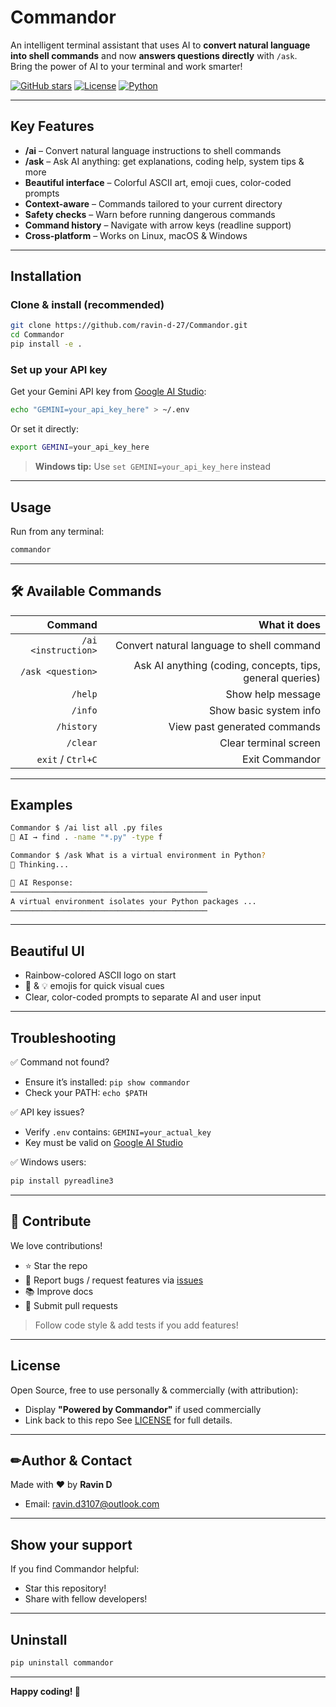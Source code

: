 # Commandor

An intelligent terminal assistant that uses AI to **convert natural language into shell commands** and now **answers questions directly** with `/ask`.  
Bring the power of AI to your terminal and work smarter!

[![GitHub stars](https://img.shields.io/github/stars/ravin-d-27/Commandor?style=social)](https://github.com/ravin-d-27/Commandor/stargazers)
[![License](https://img.shields.io/badge/License-Open%20Source%20with%20Attribution-blue.svg)](LICENSE)
[![Python](https://img.shields.io/badge/Python-3.6%2B-blue.svg)](https://python.org)

---


## Key Features

- **/ai** – Convert natural language instructions to shell commands
- **/ask** – Ask AI anything: get explanations, coding help, system tips & more
- **Beautiful interface** – Colorful ASCII art, emoji cues, color-coded prompts
- **Context-aware** – Commands tailored to your current directory
- **Safety checks** – Warn before running dangerous commands
- **Command history** – Navigate with arrow keys (readline support)
- **Cross-platform** – Works on Linux, macOS & Windows

---

## Installation

### Clone & install (recommended)

```bash
git clone https://github.com/ravin-d-27/Commandor.git
cd Commandor
pip install -e .
````

### Set up your API key

Get your Gemini API key from [Google AI Studio](https://makersuite.google.com/app/apikey):

```bash
echo "GEMINI=your_api_key_here" > ~/.env
```

Or set it directly:

```bash
export GEMINI=your_api_key_here
```

> **Windows tip:** Use `set GEMINI=your_api_key_here` instead

---

## Usage

Run from any terminal:

```bash
commandor
```

---

## 🛠️ Available Commands

|             Command |                                              What it does |
| ------------------: | --------------------------------------------------------: |
| `/ai <instruction>` |                 Convert natural language to shell command |
|   `/ask <question>` | Ask AI anything (coding, concepts, tips, general queries) |
|             `/help` |                                         Show help message |
|             `/info` |                                    Show basic system info |
|          `/history` |                              View past generated commands |
|            `/clear` |                                     Clear terminal screen |
|   `exit` / `Ctrl+C` |                                            Exit Commandor |

---

## Examples

```bash
Commandor $ /ai list all .py files
🤖 AI → find . -name "*.py" -type f

Commandor $ /ask What is a virtual environment in Python?
🤔 Thinking...

🤖 AI Response:
────────────────────────────────────────────
A virtual environment isolates your Python packages ...
────────────────────────────────────────────
```

---

## Beautiful UI

* Rainbow-colored ASCII logo on start
* 🤖 & 💡 emojis for quick visual cues
* Clear, color-coded prompts to separate AI and user input

---

## Troubleshooting

✅ Command not found?

* Ensure it’s installed: `pip show commandor`
* Check your PATH: `echo $PATH`

✅ API key issues?

* Verify `.env` contains: `GEMINI=your_actual_key`
* Key must be valid on [Google AI Studio](https://makersuite.google.com/app/apikey)

✅ Windows users:

```bash
pip install pyreadline3
```

---

## 🤝 Contribute

We love contributions!

* ⭐ Star the repo
* 🐛 Report bugs / request features via [issues](https://github.com/ravin-d-27/Commandor/issues)
* 📚 Improve docs
* 🔧 Submit pull requests

> Follow code style & add tests if you add features!

---

## License

Open Source, free to use personally & commercially (with attribution):

* Display **"Powered by Commandor"** if used commercially
* Link back to this repo
  See [LICENSE](LICENSE) for full details.

---

## ✏Author & Contact

Made with ❤️ by **Ravin D**

* Email: [ravin.d3107@outlook.com](mailto:ravin.d3107@outlook.com)

---

## Show your support

If you find Commandor helpful:

* Star this repository!
* Share with fellow developers!

---

## Uninstall

```bash
pip uninstall commandor
```

---

**Happy coding! 🚀**


